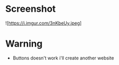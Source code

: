 # Screenshot
![https://i.imgur.com/3nKbeUy.jpeg]
# Warning 
- Buttons doesn't work i'll create another website
